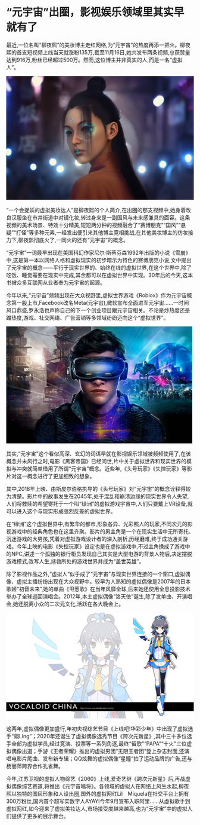 # “元宇宙”出圈，影视娱乐领域里其实早就有了



最近,一位名叫“柳夜熙”的美妆博主走红网络,为“元宇宙”的热度再添一把火。柳夜熙的首支短视频上线当天就涨粉135万,截至11月16日,她共发布两条视频,总获赞量达到916万,粉丝已经超过500万。然而,这位博主并非真实的人,而是一名“虚拟人”。

![img](lyx.jpg)



“一个会捉妖的虚拟美妆达人”是柳夜熙的个人简介,在出圈的那支视频中,她身着改良汉服坐在市井街道中对镜化妆,转过身来是一副国风与未来感兼具的面容。这条视频的美术场景、特效十分精美,短短两分钟的视频融合了“赛博朋克”“国风”“悬疑”“打怪”等多种元素,一经发出便引来其他博主竞相挑战,在其他美妆博主的仿妆接力下,柳夜熙彻底火了,一同火的还有“元宇宙”的概念。

“元宇宙”一词最早出现在美国科幻作家尼尔·斯蒂芬森1992年出版的小说《雪崩》中,这是第一本以网络人格和虚拟现实的初步暗示为特色的赛博朋克小说,文中提出了元宇宙的概念——平行于现实世界的、始终在线的虚拟世界,在这个世界中,除了吃饭、睡觉需要在现实中完成,其余都可以在虚拟世界中实现。30年后的今天,这本书被众多互联网从业者奉为元宇宙的起源。

今年以来,“元宇宙”频频出现在大众视野里,虚拟世界游戏《Roblox》作为元宇宙概念第一股上市,Facebook改名Meta(元宇宙),微软宣布全面进军元宇宙……一时间风口鼎盛,罗永浩也声称自己的下一个创业项目跟元宇宙相关。不论是炒热度还是蹭热度,游戏、社交网络、广告营销等多领域纷纷迈向这个“虚拟世界”。

![img](thwj.jpg)

其实,“元宇宙”这个看似高深、玄幻的词语早就在影视娱乐领域被频频使用了,在该概念并未风行之时,电影《黑客帝国》已经问世,片中关于虚拟世界和现实世界的模拟与冲突就简单借用了所谓“元宇宙”概念。近些年,《头号玩家》《失控玩家》等影片对这一概念进行了更加细致的想象。

其中,2018年上映、由斯皮尔伯格执导的《头号玩家》对“元宇宙”的概念诠释得较为清楚。影片中的故事发生在2045年,处于混乱和崩溃边缘的现实世界令人失望,人们将救赎的希望寄托于一个叫“绿洲”的虚拟游戏宇宙中,人们只要戴上VR设备,就可以进入这个与现实形成强烈反差的虚拟世界。

在“绿洲”这个虚拟世界中,有繁华的都市,形象各异、光彩照人的玩家,不同次元的影视游戏中的经典角色也在这里齐聚。影片的男主角是一个在现实生活中无所寄托、沉迷游戏的大男孩,凭着对虚拟游戏设计者的深入剖析,历经磨难,终于成功通关游戏。今年上映的电影《失控玩家》设定也是在虚拟游戏中,不过主角换成了游戏中的NPC,讲述一个孤独的银行柜员发现自己其实是大型电游的背景人物后,决定摆脱游戏模式,改写人生,拯救所处的游戏世界并成为“盖世英雄”。

除了影视作品之外,“虚拟人”似乎成了“元宇宙”与现实世界连接的一个窗口,虚拟偶像、虚拟主播纷纷出现在大众视野中。较早为人熟知的虚拟偶像是2007年的日本歌姬“初音未来”,她的单曲《甩葱歌》在当年风靡全球,后来她还使用全息投影技术举办了全球巡回演唱会。2012年,本土虚拟偶像“洛天依”诞生,除了发单曲、开演唱会,她还脱离小众的二次元文化,活跃在各大晚会上。

![img](lty.jpg)



这两年,虚拟偶像更加盛行,年初央视综艺节目《上线吧!华彩少年》中出现了虚拟选手“翎Ling”；2020年还诞生了虚拟偶像选秀节目《跨次元新星》,其中三十多位选手全部为虚拟学员,经过竞演、投票等一系列角逐,最终“留歌”“PAPA”“十火”三位虚拟偶像出道；手游《王者荣耀》推出的虚拟男团“无限王者团”登上杂志封面,还演唱电影片尾曲、发布新专辑；QQ炫舞的虚拟偶像“星瞳”拍了运动品牌的广告,还与杨丽萍跨界合作孔雀舞。

今年,江苏卫视的虚拟人物综艺《2060》上线,爱奇艺继《跨次元新星》后,再战虚拟偶像综艺赛道,将推出《元宇宙唱将》。各领域的虚拟人在网络上风生水起,柳夜熙以独特的国风形象和人设出圈,国外的虚拟网红Lil　Miquela在社交平台上拥有300万粉丝,国内首个超写实数字人AYAYI今年9月宣布入职阿里……从虚拟歌手到虚拟网红,如今迎来了虚拟美妆达人,市场接受度越来越高,也为“元宇宙”中的虚拟人们提供了更多的展示舞台。

